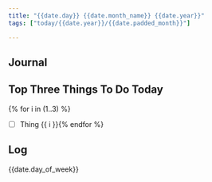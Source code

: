 ```yaml
---
title: "{{date.day}} {{date.month_name}} {{date.year}}"
tags: ["today/{{date.year}}/{{date.padded_month}}"]

---
```

## Journal


## Top Three Things To Do Today

{% for i in (1..3) %}
   - [ ] Thing {{ i }}{% endfor %}

## Log

{{date.day_of_week}}


